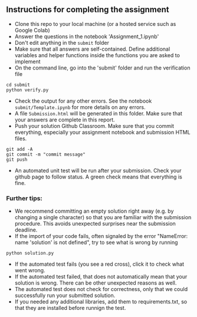 ## Instructions for completing the assignment
* Clone this repo to your local machine (or a hosted service such as Google Colab)
* Answer the questions in the notebook 'Assignment_1.ipynb'
* Don't edit anything in the `submit` folder
* Make sure that all answers are self-contained. Define additional variables and helper functions inside the functions you are asked to implement
* On the command line, go into the 'submit' folder and run the verification file
```
cd submit
python verify.py
```

* Check the output for any other errors. See the notebook `submit/Template.ipynb` for more details on any errors.
* A file `Submission.html` will be generated in this folder. Make sure that your answers are complete in this report.
* Push your solution Github Classroom. Make sure that you commit everything, especially your assignment notebook and submission HTML files.
```
git add -A
git commit -m "commit message"
git push
```
* An automated unit test will be run after your submission. Check your github page to follow status. A green check means that everything is fine. 


### Further tips:
* We recommend committing an empty solution right away (e.g. by changing a single character) so that you are familiar with the submission procedure. This avoids unexpected surprises near the submission deadline.
* If the import of your code fails, often signaled by the error "NameError: name 'solution' is not defined", try to see what is wrong by running
```
python solution.py
```
* If the automated test fails (you see a red cross), click it to check what went wrong. 
* If the automated test failed, that does not automatically mean that your solution is wrong. There can be other unexpected reasons as well.
* The automated test does not check for correctness, only that we could successfully run your submitted solution.
* If you needed any additional libraries, add them to requirements.txt, so that they are installed before runnign the test.
